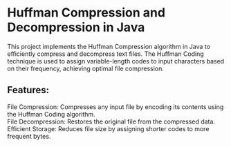 # Huffman Compression and Decompression in Java
This project implements the Huffman Compression algorithm in Java to efficiently compress and decompress text files. The Huffman Coding technique is used to assign variable-length codes to input characters based on their frequency, achieving optimal file compression.

## Features:
File Compression: Compresses any input file by encoding its contents using the Huffman Coding algorithm.<br>
File Decompression: Restores the original file from the compressed data.<br>
Efficient Storage: Reduces file size by assigning shorter codes to more frequent bytes.
